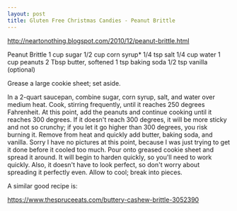 ```yaml
---
layout: post
title: Gluten Free Christmas Candies - Peanut Brittle
---
```

http://neartonothing.blogspot.com/2010/12/peanut-brittle.html

Peanut Brittle
1 cup sugar
1/2 cup corn syrup*
1/4 tsp salt
1/4 cup water
1 cup peanuts
2 Tbsp butter, softened
1 tsp baking soda
1/2 tsp vanilla (optional)

Grease a large cookie sheet; set aside.

In a 2-quart saucepan, combine sugar, corn syrup, salt, and water over medium heat.  Cook, stirring frequently, until it reaches 250 degrees Fahrenheit.  At this point, add the peanuts and continue cooking until it reaches 300 degrees.  If it doesn't reach 300 degrees, it will be more sticky and not so crunchy; if you let it go higher than 300 degrees, you risk burning it.  Remove from heat and quickly add butter, baking soda, and vanilla.  Sorry I have no pictures at this point, because I was just trying to get it done before it cooled too much.  Pour onto greased cookie sheet and spread it around.  It will begin to harden quickly, so you'll need to work quickly.  Also, it doesn't have to look perfect, so don't worry about spreading it perfectly even.  Allow to cool; break into pieces.

A similar good recipe is:

https://www.thespruceeats.com/buttery-cashew-brittle-3052390